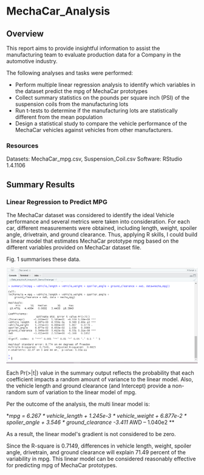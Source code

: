 # MechaCar_Analysis

## Overview

This report aims to provide insightful information to assist the manufacturing team to evaluate production data for a Company in the automotive industry.

The following analyses and tasks were performed:

- Perform multiple linear regression analysis to identify which variables in the dataset predict the mpg of MechaCar prototypes
- Collect summary statistics on the pounds per square inch (PSI) of the suspension coils from the manufacturing lots
- Run t-tests to determine if the manufacturing lots are statistically different from the mean population
- Design a statistical study to compare the vehicle performance of the MechaCar vehicles against vehicles from other manufacturers. 

### Resources

Datasets: MechaCar_mpg.csv, Suspension_Coil.csv
Software: RStudio 1.4.1106

## Summary Results

### Linear Regression to Predict MPG

The MechaCar dataset was considered to identify the ideal Vehicle performance and several metrics were taken into consideration. For each car, different measurements were obtained, including length, weight, spoiler angle, drivetrain, and ground clearance. Thus, applying R skills, I could build a linear model that estimates MechaCar prototype mpg based on the different variables provided on MechaCar dataset file.


Fig. 1 summarises these data.

![](https://github.com/Marietas/MechaCar_Analysis/blob/main/Resources/Images/fig1.PNG)

Each Pr(>|t|) value in the summary output reflects the probability that each coefficient impacts a random amount of variance to the linear model. Also, the vehicle length and ground clearance (and Intercept) provide a non-random sum of variation to the linear model of mpg.

Per the outcome of the analysis, the multi linear model is:

**mpg = 6.267 * vehicle_length + 1.245e-3 *  vehicle_weight + 6.877e-2 * spoiler_angle + 3.546 * ground_clearance -3.411* AWD – 1.040e2 **

As a result, the linear model's gradient is not considered to be zero.

Since the R-square is 0.7149, differences in vehicle length, weight, spoiler angle, drivetrain, and ground clearance will explain 71.49 percent of the variability in mpg. This linear model can be considered reasonably effective for predicting mpg of MechaCar prototypes.
